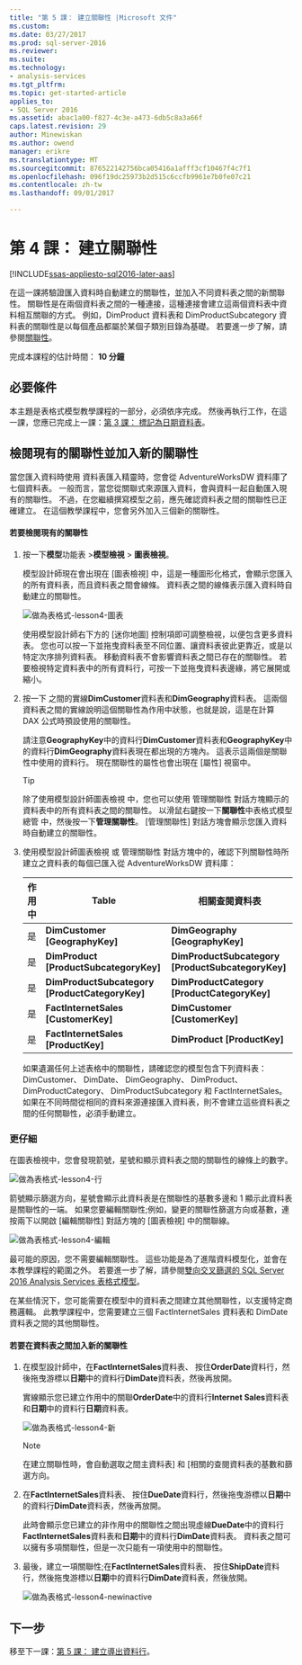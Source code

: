 ```yaml
---
title: "第 5 課： 建立關聯性 |Microsoft 文件"
ms.custom: 
ms.date: 03/27/2017
ms.prod: sql-server-2016
ms.reviewer: 
ms.suite: 
ms.technology:
- analysis-services
ms.tgt_pltfrm: 
ms.topic: get-started-article
applies_to:
- SQL Server 2016
ms.assetid: abac1a00-f827-4c3e-a473-6db5c8a3a66f
caps.latest.revision: 29
author: Minewiskan
ms.author: owend
manager: erikre
ms.translationtype: MT
ms.sourcegitcommit: 876522142756bca05416a1afff3cf10467f4c7f1
ms.openlocfilehash: 096f19dc25973b2d515c6ccfb9961e7b0fe07c21
ms.contentlocale: zh-tw
ms.lasthandoff: 09/01/2017

---
```

# <a name="lesson-4-create-relationships"></a>第 4 課： 建立關聯性
[!INCLUDE[ssas-appliesto-sql2016-later-aas](../includes/ssas-appliesto-sql2016-later-aas.md)]

在這一課將驗證匯入資料時自動建立的關聯性，並加入不同資料表之間的新關聯性。 關聯性是在兩個資料表之間的一種連接，這種連接會建立這兩個資料表中資料相互關聯的方式。 例如，DimProduct 資料表和 DimProductSubcategory 資料表的關聯性是以每個產品都屬於某個子類別目錄為基礎。 若要進一步了解，請參閱[關聯性](../analysis-services/tabular-models/relationships-ssas-tabular.md)。
  
完成本課程的估計時間： **10 分鐘**  
  
## <a name="prerequisites"></a>必要條件  
本主題是表格式模型教學課程的一部分，必須依序完成。 然後再執行工作，在這一課，您應已完成上一課：[第 3 課： 標記為日期資料表](../analysis-services/lesson-3-mark-as-date-table.md)。 
  
## <a name="review-existing-relationships-and-add-new-relationships"></a>檢閱現有的關聯性並加入新的關聯性  
當您匯入資料時使用 資料表匯入精靈時，您會從 AdventureWorksDW 資料庫了七個資料表。 一般而言，當您從關聯式來源匯入資料，會與資料一起自動匯入現有的關聯性。 不過，在您繼續撰寫模型之前，應先確認資料表之間的關聯性已正確建立。 在這個教學課程中，您會另外加入三個新的關聯性。  
  
#### <a name="to-review-existing-relationships"></a>若要檢閱現有的關聯性  
  
1.  按一下**模型**功能表 >**模型檢視** > **圖表檢視**。  

    模型設計師現在會出現在 [圖表檢視] 中，這是一種圖形化格式，會顯示您匯入的所有資料表，而且資料表之間會線條。 資料表之間的線條表示匯入資料時自動建立的關聯性。
    
    ![做為表格式-lesson4-圖表](../analysis-services/media/as-tabular-lesson4-diagram.png)
  
    使用模型設計師右下方的 [迷你地圖] 控制項即可調整檢視，以便包含更多資料表。 您也可以按一下並拖曳資料表至不同位置、讓資料表彼此更靠近，或是以特定次序排列資料表。 移動資料表不會影響資料表之間已存在的關聯性。 若要檢視特定資料表中的所有資料行，可按一下並拖曳資料表邊緣，將它展開或縮小。  
  
2.  按一下 之間的實線**DimCustomer**資料表和**DimGeography**資料表。 這兩個資料表之間的實線說明這個關聯性為作用中狀態，也就是說，這是在計算 DAX 公式時預設使用的關聯性。  
  
    請注意**GeographyKey**中的資料行**DimCustomer**資料表和**GeographyKey**中的資料行**DimGeography**資料表現在都出現的方塊內。 這表示這兩個是關聯性中使用的資料行。 現在關聯性的屬性也會出現在 [屬性] 視窗中。  
  
    > [!TIP]  
    > 除了使用模型設計師圖表檢視 中，您也可以使用 管理關聯性 對話方塊顯示的資料表中的所有資料表之間的關聯性。 以滑鼠右鍵按一下**關聯性**中表格式模型總管 中，然後按一下**管理關聯性**。 [管理關聯性] 對話方塊會顯示您匯入資料時自動建立的關聯性。  
  
3.  使用模型設計師圖表檢視 或 管理關聯性 對話方塊中的，確認下列關聯性時所建立之資料表的每個已匯入從 AdventureWorksDW 資料庫：  
  
    |作用中|Table|相關查閱資料表|  
    |----------|---------|------------------------|  
    |是|**DimCustomer [GeographyKey]**|**DimGeography [GeographyKey]**|  
    |是|**DimProduct [ProductSubcategoryKey]**|**DimProductSubcategory [ProductSubcategoryKey]**|  
    |是|**DimProductSubcategory [ProductCategoryKey]**|**DimProductCategory [ProductCategoryKey]**|  
    |是|**FactInternetSales [CustomerKey]**|**DimCustomer [CustomerKey]**|  
    |是|**FactInternetSales [ProductKey]**|**DimProduct [ProductKey]**|  
  
    如果遺漏任何上述表格中的關聯性，請確認您的模型包含下列資料表： DimCustomer、 DimDate、 DimGeography、 DimProduct、 DimProductCategory、 DimProductSubcategory 和 FactInternetSales。 如果在不同時間從相同的資料來源連接匯入資料表，則不會建立這些資料表之間的任何關聯性，必須手動建立。  

### <a name="take-a-closer-look"></a>更仔細
在圖表檢視中，您會發現箭號，星號和顯示資料表之間的關聯性的線條上的數字。

![做為表格式-lesson4-行](../analysis-services/media/as-tabular-lesson4-line.png)

箭號顯示篩選方向，星號會顯示此資料表是在關聯性的基數多邊和 1 顯示此資料表是關聯性的一端。 如果您要編輯關聯性;例如，變更的關聯性篩選方向或基數，連按兩下以開啟 [編輯關聯性] 對話方塊的 [圖表檢視] 中的關聯線。

![做為表格式-lesson4-編輯](../analysis-services/media/as-tabular-lesson4-edit.png)

最可能的原因，您不需要編輯關聯性。 這些功能是為了進階資料模型化，並會在本教學課程的範圍之外。 若要進一步了解，請參閱[雙向交叉篩選的 SQL Server 2016 Analysis Services 表格式模型](../analysis-services/tabular-models/bi-directional-cross-filters-tabular-models-analysis-services.md)。

在某些情況下，您可能需要在模型中的資料表之間建立其他關聯性，以支援特定商務邏輯。 此教學課程中，您需要建立三個 FactInternetSales 資料表和 DimDate 資料表之間的其他關聯性。  
  
#### <a name="to-add-new-relationships-between-tables"></a>若要在資料表之間加入新的關聯性  
  
1.  在模型設計師中，在**FactInternetSales**資料表、 按住**OrderDate**資料行，然後拖曳游標以**日期**中的資料行**DimDate**資料表，然後再放開。  

    實線顯示您已建立作用中的關聯**OrderDate**中的資料行**Internet Sales**資料表和**日期**中的資料行**日期**資料表。 
  
      ![做為表格式-lesson4-新](../analysis-services/media/as-tabular-lesson4-new.png) 
  
    > [!NOTE]  
    > 在建立關聯性時，會自動選取之間主資料表] 和 [相關的查閱資料表的基數和篩選方向。  
  
2.  在**FactInternetSales**資料表、 按住**DueDate**資料行，然後拖曳游標以**日期**中的資料行**DimDate**資料表，然後再放開。  
  
    此時會顯示您已建立的非作用中的關聯性之間出現虛線**DueDate**中的資料行**FactInternetSales**資料表和**日期**中的資料行**DimDate**資料表。 資料表之間可以擁有多項關聯性，但是一次只能有一項使用中的關聯性。  
  
3.  最後，建立一項關聯性;在**FactInternetSales**資料表、 按住**ShipDate**資料行，然後拖曳游標以**日期**中的資料行**DimDate**資料表，然後放開。  
    
     ![做為表格式-lesson4-newinactive](../analysis-services/media/as-tabular-lesson4-newinactive.png)
  
## <a name="whats-next"></a>下一步
移至下一課：[第 5 課： 建立導出資料行](../analysis-services/lesson-5-create-calculated-columns.md)。
  
  
  

